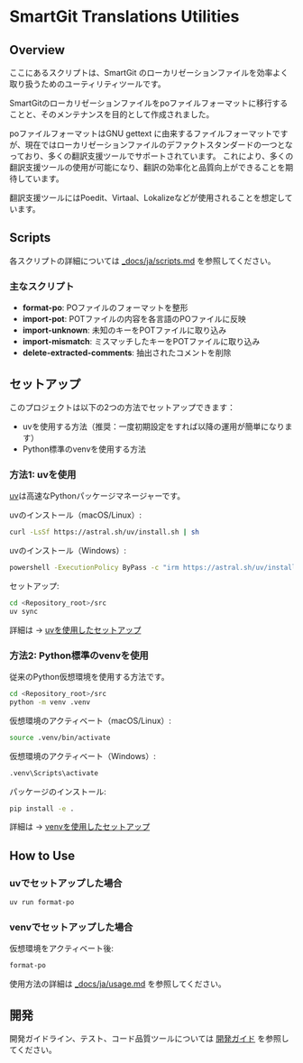 # SmartGit Translations Utilities

## Overview

ここにあるスクリプトは、SmartGit のローカリゼーションファイルを効率よく取り扱うためのユーティリティツールです。

SmartGitのローカリゼーションファイルをpoファイルフォーマットに移行することと、そのメンテナンスを目的として作成されました。

poファイルフォーマットはGNU gettext に由来するファイルフォーマットですが、現在ではローカリゼーションファイルのデファクトスタンダードの一つとなっており、多くの翻訳支援ツールでサポートされています。
これにより、多くの翻訳支援ツールの使用が可能になり、翻訳の効率化と品質向上ができることを期待しています。

翻訳支援ツールにはPoedit、Virtaal、Lokalizeなどが使用されることを想定しています。

## Scripts

各スクリプトの詳細については [_docs/ja/scripts.md](_docs/ja/scripts.md) を参照してください。

### 主なスクリプト

- **format-po**: POファイルのフォーマットを整形
- **import-pot**: POTファイルの内容を各言語のPOファイルに反映
- **import-unknown**: 未知のキーをPOTファイルに取り込み
- **import-mismatch**: ミスマッチしたキーをPOTファイルに取り込み
- **delete-extracted-comments**: 抽出されたコメントを削除


## セットアップ

このプロジェクトは以下の2つの方法でセットアップできます：
* uvを使用する方法（推奨：一度初期設定をすれば以降の運用が簡単になります）
* Python標準のvenvを使用する方法

### 方法1: uvを使用

[uv](https://docs.astral.sh/uv/)は高速なPythonパッケージマネージャーです。

uvのインストール（macOS/Linux）:
```bash
curl -LsSf https://astral.sh/uv/install.sh | sh
```

uvのインストール（Windows）:
```bash
powershell -ExecutionPolicy ByPass -c "irm https://astral.sh/uv/install.ps1 | iex"
```

セットアップ:
```bash
cd <Repository_root>/src
uv sync
```

詳細は → [uvを使用したセットアップ](_docs/ja/setup_uv.md)

### 方法2: Python標準のvenvを使用

従来のPython仮想環境を使用する方法です。

```bash
cd <Repository_root>/src
python -m venv .venv
```

仮想環境のアクティベート（macOS/Linux）:
```bash
source .venv/bin/activate
```

仮想環境のアクティベート（Windows）:
```bash
.venv\Scripts\activate
```

パッケージのインストール:
```bash
pip install -e .
```

詳細は → [venvを使用したセットアップ](_docs/ja/setup_venv.md)

## How to Use

### uvでセットアップした場合

```bash
uv run format-po
```

### venvでセットアップした場合

仮想環境をアクティベート後:
```bash
format-po
```

使用方法の詳細は [_docs/ja/usage.md](_docs/ja/usage.md) を参照してください。

## 開発

開発ガイドライン、テスト、コード品質ツールについては [開発ガイド](_docs/ja/development.md) を参照してください。



